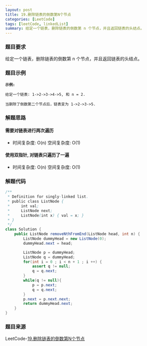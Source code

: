 ```yaml
---
layout: post
title: 19.删除链表的倒数第N个节点
categories: [LeetCode]
tags: [leetCode, linkedList]
summary: 给定一个链表，删除链表的倒数第 n 个节点，并且返回链表的头结点。
---
```


### 题目要求
给定一个链表，删除链表的倒数第 n 个节点，并且返回链表的头结点。

### 题目示例
**`示例:`**
```
给定一个链表: 1->2->3->4->5, 和 n = 2.

当删除了倒数第二个节点后，链表变为 1->2->3->5.
```


### 解题思路
#### 需要对链表进行两次遍历

- 时间复杂度: O(n)  空间复杂度: O(1)

#### 使用双指针, 对链表只遍历了一遍
- 时间复杂度: O(n)  空间复杂度: O(1)

### 解题代码
```java
/**
 * Definition for singly-linked list.
 * public class ListNode {
 *     int val;
 *     ListNode next;
 *     ListNode(int x) { val = x; }
 * }
 */
class Solution {
    public ListNode removeNthFromEnd(ListNode head, int n) {
        ListNode dummyHead = new ListNode(0);
        dummyHead.next = head;

        ListNode p = dummyHead;
        ListNode q = dummyHead;
        for(int i = 0 ; i < n + 1 ; i ++) {
            assert q != null;
            q = q.next;
        }
        while(q != null){
            p = p.next;
            q = q.next;
        }
        p.next = p.next.next;
        return dummyHead.next;
    }
}
```

### 题目来源
LeetCode-[19.删除链表的倒数第N个节点](https://leetcode-cn.com/problems/remove-nth-node-from-end-of-list/)
